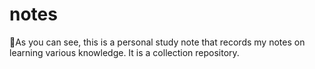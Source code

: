 # notes
📕As you can see, this is a personal study note that records my notes on learning various knowledge. It is a collection repository.
